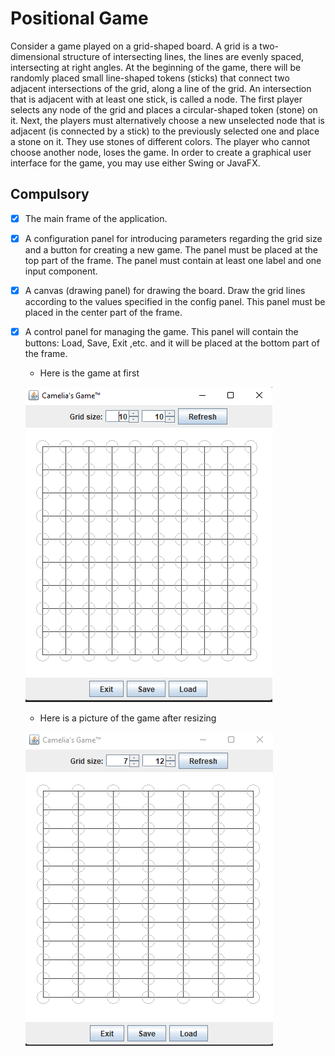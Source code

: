 # Positional Game

Consider a game played on a grid-shaped board. A grid is a two-dimensional structure of intersecting lines, the lines are evenly spaced, intersecting at right angles.
At the beginning of the game, there will be randomly placed small line-shaped tokens (sticks) that connect two adjacent intersections of the grid, along a line of the grid.
An intersection that is adjacent with at least one stick, is called a node.
The first player selects any node of the grid and places a circular-shaped token (stone) on it. Next, the players must alternatively choose a new unselected node that is adjacent (is connected by a stick) to the previously selected one and place a stone on it. They use stones of different colors. The player who cannot choose another node, loses the game.
In order to create a graphical user interface for the game, you may use either Swing or JavaFX.

## Compulsory 

- [x] The main frame of the application.
- [x] A configuration panel for introducing parameters regarding the grid size and a button for creating a new game. The panel must be placed at the top part of the frame. The panel must contain at least one label and one input component.
- [x] A canvas (drawing panel) for drawing the board. Draw the grid lines according to the values specified in the config panel. This panel must be placed in the center part of the frame.
- [x] A control panel for managing the game. This panel will contain the buttons: Load, Save, Exit ,etc. and it will be placed at the bottom part of the frame.
  - Here is the game at first 
  
  ![plot](Screenshots/pic1.png)
  - Here is a picture of the game after resizing 
  
  ![plot](Screenshots/pic2.png)
      